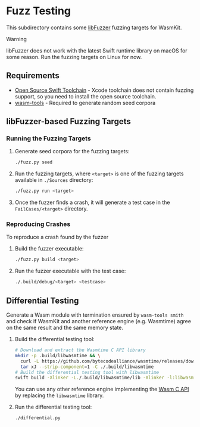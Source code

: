 # Fuzz Testing

This subdirectory contains some [libFuzzer](https://www.llvm.org/docs/LibFuzzer.html) fuzzing targets for WasmKit.

> [!WARNING]
> libFuzzer does not work with the latest Swift runtime library on macOS for some reason. Run the fuzzing targets on Linux for now.

## Requirements

- [Open Source Swift Toolchain](https://swift.org/install) - Xcode toolchain does not contain fuzzing support, so you need to install the open source toolchain.
- [wasm-tools](https://github.com/bytecodealliance/wasm-tools) - Required to generate random seed corpora

## libFuzzer-based Fuzzing Targets

### Running the Fuzzing Targets

1. Generate seed corpora for the fuzzing targets:
    ```sh
    ./fuzz.py seed
    ```
2. Run the fuzzing targets, where `<target>` is one of the fuzzing targets available in `./Sources` directory:
    ```sh
    ./fuzz.py run <target>
    ```
3. Once the fuzzer finds a crash, it will generate a test case in the `FailCases/<target>` directory.


### Reproducing Crashes

To reproduce a crash found by the fuzzer

1. Build the fuzzer executable:
    ```sh
    ./fuzz.py build <target>
    ```
2. Run the fuzzer executable with the test case:
    ```sh
    ./.build/debug/<target> <testcase>
    ```

## Differential Testing

Generate a Wasm module with termination ensured by `wasm-tools smith` and check if WasmKit and another reference engine (e.g. Wasmtime) agree on the same result and the same memory state.

1. Build the differential testing tool:
    ```sh
    # Download and extract the Wasmtime C API library
    mkdir -p .build/libwasmtime && \
      curl -L https://github.com/bytecodealliance/wasmtime/releases/download/v23.0.2/wasmtime-v23.0.2-x86_64-linux-c-api.tar.xz -o - | \
      tar xJ --strip-component=1 -C ./.build/libwasmtime
    # Build the differential testing tool with libwasmtime
    swift build -Xlinker -L./.build/libwasmtime/lib -Xlinker -l:libwasmtime.a --product FuzzDifferential
    ```
    You can use any other reference engine implementing the [Wasm C API](https://github.com/WebAssembly/wasm-c-api) by replacing the `libwasmtime` library.

2. Run the differential testing tool:
    ```sh
    ./differential.py
    ```
